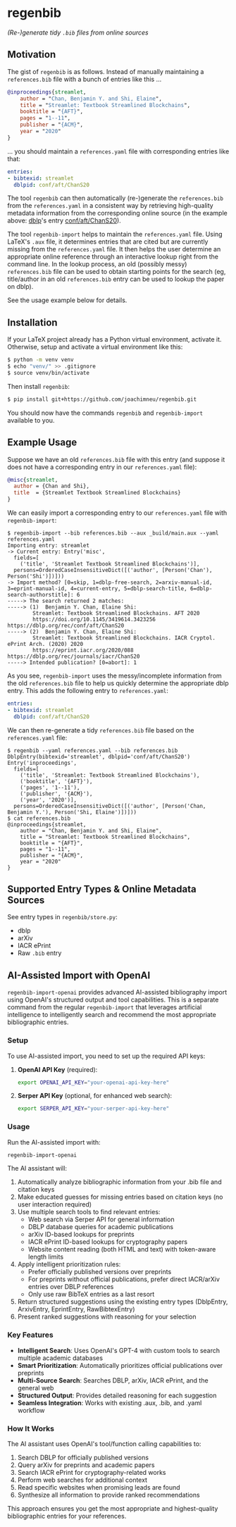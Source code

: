 # regenbib

*(Re-)generate tidy `.bib` files from online sources*


## Motivation

The gist of `regenbib` is as follows.
Instead of manually maintaining a `references.bib` file with a bunch of entries like this ...
```bibtex
@inproceedings{streamlet,
    author = "Chan, Benjamin Y. and Shi, Elaine",
    title = "Streamlet: Textbook Streamlined Blockchains",
    booktitle = "{AFT}",
    pages = "1--11",
    publisher = "{ACM}",
    year = "2020"
}
```
... you should maintain a `references.yaml` file with corresponding entries like that:
```yaml
entries:
- bibtexid: streamlet
  dblpid: conf/aft/ChanS20
```
The tool `regenbib` can then automatically (re-)generate the `references.bib` from the `references.yaml` in a consistent way by retrieving high-quality metadata information from the corresponding online source (in the example above: [dblp](https://dblp.org/)'s entry [conf/aft/ChanS20](https://dblp.org/rec/conf/aft/ChanS20.html?view=bibtex&param=0)).

The tool `regenbib-import` helps to maintain the `references.yaml` file. Using LaTeX's `.aux` file, it determines entries that are cited but are currently missing from the `references.yaml` file. It then helps the user determine an appropriate online reference through an interactive lookup right from the command line. In the lookup process, an old (possibly messy) `references.bib` file can be used to obtain starting points for the search (eg, title/author in an old `references.bib` entry can be used to lookup the paper on dblp).

See the usage example below for details.


## Installation

If your LaTeX project already has a Python virtual environment, activate it.
Otherwise, setup and activate a virtual environment like this:
```bash
$ python -m venv venv
$ echo "venv/" >> .gitignore
$ source venv/bin/activate
```
Then install `regenbib`:
```bash
$ pip install git+https://github.com/joachimneu/regenbib.git
```
You should now have the commands `regenbib` and `regenbib-import` available to you.


## Example Usage

Suppose we have an old `references.bib` file with this entry (and suppose it does not have a corresponding entry in our `references.yaml` file):
```bibtex
@misc{streamlet,
  author = {Chan and Shi},
  title  = {Streamlet Textbook Streamlined Blockchains}
}
```
We can easily import a corresponding entry to our `references.yaml` file with `regenbib-import`:
```
$ regenbib-import --bib references.bib --aux _build/main.aux --yaml references.yaml
Importing entry: streamlet
-> Current entry: Entry('misc',
  fields=[
    ('title', 'Streamlet Textbook Streamlined Blockchains')],
  persons=OrderedCaseInsensitiveDict([('author', [Person('Chan'), Person('Shi')])]))
-> Import method? [0=skip, 1=dblp-free-search, 2=arxiv-manual-id, 3=eprint-manual-id, 4=current-entry, 5=dblp-search-title, 6=dblp-search-authorstitle]: 6
-----> The search returned 2 matches:
-----> (1)	Benjamin Y. Chan, Elaine Shi:
		Streamlet: Textbook Streamlined Blockchains. AFT 2020
		https://doi.org/10.1145/3419614.3423256  https://dblp.org/rec/conf/aft/ChanS20
-----> (2)	Benjamin Y. Chan, Elaine Shi:
		Streamlet: Textbook Streamlined Blockchains. IACR Cryptol. ePrint Arch. (2020) 2020
		https://eprint.iacr.org/2020/088  https://dblp.org/rec/journals/iacr/ChanS20
-----> Intended publication? [0=abort]: 1
```
As you see, `regenbib-import` uses the messy/incomplete information from the old `references.bib` file to help us quickly determine the appropriate dblp entry. This adds the following entry to `references.yaml`:
```yaml
entries:
- bibtexid: streamlet
  dblpid: conf/aft/ChanS20
```
We can then re-generate a tidy `references.bib` file based on the `references.yaml` file:
```
$ regenbib --yaml references.yaml --bib references.bib
DblpEntry(bibtexid='streamlet', dblpid='conf/aft/ChanS20')
Entry('inproceedings',
  fields=[
    ('title', 'Streamlet: Textbook Streamlined Blockchains'),
    ('booktitle', '{AFT}'),
    ('pages', '1--11'),
    ('publisher', '{ACM}'),
    ('year', '2020')],
  persons=OrderedCaseInsensitiveDict([('author', [Person('Chan, Benjamin Y.'), Person('Shi, Elaine')])]))
$ cat references.bib
@inproceedings{streamlet,
    author = "Chan, Benjamin Y. and Shi, Elaine",
    title = "Streamlet: Textbook Streamlined Blockchains",
    booktitle = "{AFT}",
    pages = "1--11",
    publisher = "{ACM}",
    year = "2020"
}
```


## Supported Entry Types & Online Metadata Sources

See entry types in `regenbib/store.py`:
* dblp
* arXiv
* IACR ePrint
* Raw `.bib` entry


## AI-Assisted Import with OpenAI

`regenbib-import-openai` provides advanced AI-assisted bibliography import using OpenAI's structured output and tool capabilities. This is a separate command from the regular `regenbib-import` that leverages artificial intelligence to intelligently search and recommend the most appropriate bibliographic entries.

### Setup

To use AI-assisted import, you need to set up the required API keys:

1. **OpenAI API Key** (required):
   ```bash
   export OPENAI_API_KEY="your-openai-api-key-here"
   ```

2. **Serper API Key** (optional, for enhanced web search):
   ```bash
   export SERPER_API_KEY="your-serper-api-key-here"
   ```

### Usage

Run the AI-assisted import with:
```bash
regenbib-import-openai
```

The AI assistant will:
1. Automatically analyze bibliographic information from your .bib file and citation keys
2. Make educated guesses for missing entries based on citation keys (no user interaction required)
3. Use multiple search tools to find relevant entries:
   - Web search via Serper API for general information
   - DBLP database queries for academic publications
   - arXiv ID-based lookups for preprints
   - IACR ePrint ID-based lookups for cryptography papers
   - Website content reading (both HTML and text) with token-aware length limits
4. Apply intelligent prioritization rules:
   - Prefer officially published versions over preprints
   - For preprints without official publications, prefer direct IACR/arXiv entries over DBLP references
   - Only use raw BibTeX entries as a last resort
5. Return structured suggestions using the existing entry types (DblpEntry, ArxivEntry, EprintEntry, RawBibtexEntry)
6. Present ranked suggestions with reasoning for your selection

### Key Features

- **Intelligent Search**: Uses OpenAI's GPT-4 with custom tools to search multiple academic databases
- **Smart Prioritization**: Automatically prioritizes official publications over preprints
- **Multi-Source Search**: Searches DBLP, arXiv, IACR ePrint, and the general web
- **Structured Output**: Provides detailed reasoning for each suggestion
- **Seamless Integration**: Works with existing .aux, .bib, and .yaml workflow

### How It Works

The AI assistant uses OpenAI's tool/function calling capabilities to:
1. Search DBLP for officially published versions
2. Query arXiv for preprints and academic papers
3. Search IACR ePrint for cryptography-related works
4. Perform web searches for additional context
5. Read specific websites when promising leads are found
6. Synthesize all information to provide ranked recommendations

This approach ensures you get the most appropriate and highest-quality bibliographic entries for your references.
